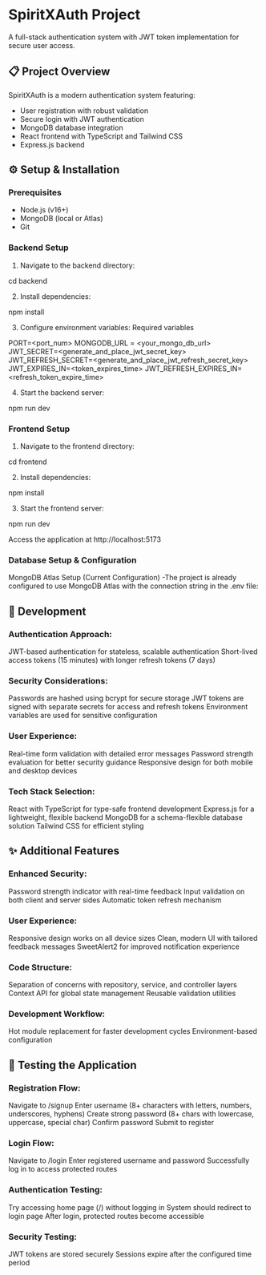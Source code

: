 # SpiritXAuth Project

A full-stack authentication system with JWT token implementation for secure user access.

## 📋 Project Overview

SpiritXAuth is a modern authentication system featuring:

- User registration with robust validation
- Secure login with JWT authentication
- MongoDB database integration
- React frontend with TypeScript and Tailwind CSS
- Express.js backend

## ⚙️ Setup & Installation

### Prerequisites

- Node.js (v16+)
- MongoDB (local or Atlas)
- Git

### Backend Setup

1. Navigate to the backend directory:

cd backend

2. Install dependencies:

npm install

3. Configure environment variables:
   Required variables

PORT=<port_num>
MONGODB_URL = <your_mongo_db_url>
JWT_SECRET=<generate_and_place_jwt_secret_key>
JWT_REFRESH_SECRET=<generate_and_place_jwt_refresh_secret_key>
JWT_EXPIRES_IN=<token_expires_time>
JWT_REFRESH_EXPIRES_IN=<refresh_token_expire_time>

4. Start the backend server:

npm run dev

### Frontend Setup

1. Navigate to the frontend directory:

cd frontend

2. Install dependencies:

npm install

3. Start the frontend server:

npm run dev

Access the application at http://localhost:5173

### Database Setup & Configuration

MongoDB Atlas Setup (Current Configuration)
-The project is already configured to use MongoDB Atlas with the connection string in the .env file:

## 🤔 Development

### Authentication Approach:

JWT-based authentication for stateless, scalable authentication
Short-lived access tokens (15 minutes) with longer refresh tokens (7 days)

### Security Considerations:

Passwords are hashed using bcrypt for secure storage
JWT tokens are signed with separate secrets for access and refresh tokens
Environment variables are used for sensitive configuration

### User Experience:

Real-time form validation with detailed error messages
Password strength evaluation for better security guidance
Responsive design for both mobile and desktop devices

### Tech Stack Selection:

React with TypeScript for type-safe frontend development
Express.js for a lightweight, flexible backend
MongoDB for a schema-flexible database solution
Tailwind CSS for efficient styling

## ✨ Additional Features

### Enhanced Security:

Password strength indicator with real-time feedback
Input validation on both client and server sides
Automatic token refresh mechanism

### User Experience:

Responsive design works on all device sizes
Clean, modern UI with tailored feedback messages
SweetAlert2 for improved notification experience

### Code Structure:

Separation of concerns with repository, service, and controller layers
Context API for global state management
Reusable validation utilities

### Development Workflow:

Hot module replacement for faster development cycles
Environment-based configuration

## 🧪 Testing the Application

### Registration Flow:

Navigate to /signup
Enter username (8+ characters with letters, numbers, underscores, hyphens)
Create strong password (8+ chars with lowercase, uppercase, special char)
Confirm password
Submit to register

### Login Flow:

Navigate to /login
Enter registered username and password
Successfully log in to access protected routes

### Authentication Testing:

Try accessing home page (/) without logging in
System should redirect to login page
After login, protected routes become accessible

### Security Testing:

JWT tokens are stored securely
Sessions expire after the configured time period
